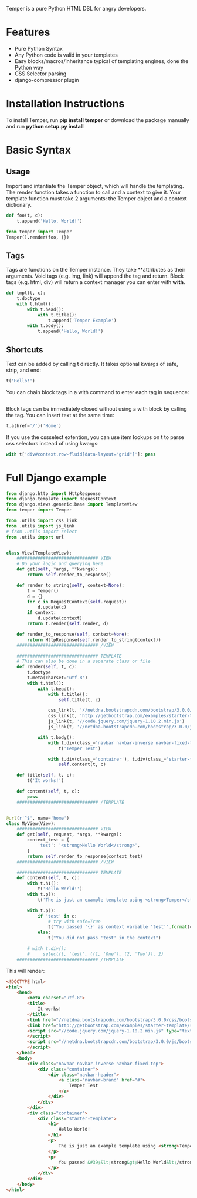 Temper is a pure Python HTML DSL for angry developers.


# Features
* Pure Python Syntax
* Any Python code is valid in your templates
* Easy blocks/macros/inheritance typical of templating engines, done the Python way
* CSS Selector parsing
* django-compressor plugin

# Installation Instructions
To install Temper, run **pip install temper** or download the package manually and run **python setup.py install**


# Basic Syntax

## Usage
Import and intantiate the Temper object, which will handle the templating. The render function takes a function to call and a context to give it. Your template function must take 2 arguments: the Temper object and a context dictionary.

```python
def foo(t, c):
    t.append('Hello, World!')

from temper import Temper
Temper().render(foo, {})
```

## Tags
Tags are functions on the Temper instance. They take **attributes as their arguments. Void tags (e.g. img, link) will append the tag and return. Block tags (e.g. html, div) will return a context manager you can enter with **with**.

```python
def tmpl(t, c):
    t.doctype
    with t.html():
        with t.head():
            with t.title():
                t.append('Temper Example')
        with t.body():
            t.append('Hello, World!')
```

## Shortcuts
Text can be added by calling t directly. It takes optional kwargs of safe, strip, and end:
```python
t('Hello!')
```

You can chain block tags in a with command to enter each tag in sequence:
```python
```

Block tags can be immediately closed without using a with block by calling the tag. You can insert text at the same time:
```python
t.a(href='/')('Home')
```

If you use the cssselect extention, you can use item lookups on t to parse css selectors instead of using kwargs:
```python
with t['div#context.row-fluid[data-layout="grid"]']: pass
```


# Full Django example


```python
from django.http import HttpResponse
from django.template import RequestContext
from django.views.generic.base import TemplateView
from temper import Temper

from .utils import css_link
from .utils import js_link
# from .utils import select
from .utils import url


class View(TemplateView):
    ############################### VIEW
    # Do your logic and querying here
    def get(self, *args, **kwargs):
        return self.render_to_response()

    def render_to_string(self, context=None):
        t = Temper()
        d = {}
        for c in RequestContext(self.request):
            d.update(c)
        if context:
            d.update(context)
        return t.render(self.render, d)

    def render_to_response(self, context=None):
        return HttpResponse(self.render_to_string(context))
    ############################### /VIEW

    ############################### TEMPLATE
    # This can also be done in a separate class or file
    def render(self, t, c):
        t.doctype
        t.meta(charset='utf-8')
        with t.html():
            with t.head():
                with t.title():
                    self.title(t, c)

                css_link(t, '//netdna.bootstrapcdn.com/bootstrap/3.0.0/css/bootstrap.min.css')
                css_link(t, 'http://getbootstrap.com/examples/starter-template/starter-template.css')
                js_link(t, '//code.jquery.com/jquery-1.10.2.min.js')
                js_link(t, '//netdna.bootstrapcdn.com/bootstrap/3.0.0/js/bootstrap.min.js')

            with t.body():
                with t.div(class_='navbar navbar-inverse navbar-fixed-top'), t.div(class_='container'), t.div(class_='navbar-header'), t.a(href='#', class_='navbar-brand'):
                    t('Temper Test')

                with t.div(class_='container'), t.div(class_='starter-template'):
                    self.content(t, c)

    def title(self, t, c):
        t('It works!')

    def content(self, t, c):
        pass
    ############################### /TEMPLATE


@url(r'^$', name='home')
class MyView(View):
    ############################### VIEW
    def get(self, request, *args, **kwargs):
        context_test = {
            'test': '<strong>Hello World</strong>',
        }
        return self.render_to_response(context_test)
    ############################### /VIEW

    ############################### TEMPLATE
    def content(self, t, c):
        with t.h1():
            t('Hello World!')
        with t.p():
            t('The is just an example template using <strong>Temper</strong>, <strong>Django</strong> and <strong>Bootstrap</strong>!', safe=True)

        with t.p():
            if 'test' in c:
                # try with safe=True
                t("You passed '{}' as context variable 'test'".format(c['test']))
            else:
                t("You did not pass 'test' in the context")

        # with t.div():
        #     select(t, 'test', ((1, 'One'), (2, 'Two')), 2)
    ############################### /TEMPLATE
```

This will render:

```html
<!DOCTYPE html>
<html>
    <head>
        <meta charset="utf-8">
        <title>
            It works!
        </title>
        <link href="//netdna.bootstrapcdn.com/bootstrap/3.0.0/css/bootstrap.min.css" rel="stylesheet">
        <link href="http://getbootstrap.com/examples/starter-template/starter-template.css" rel="stylesheet">
        <script src="//code.jquery.com/jquery-1.10.2.min.js" type="text/javascript">
        </script>
        <script src="//netdna.bootstrapcdn.com/bootstrap/3.0.0/js/bootstrap.min.js" type="text/javascript">
        </script>
    </head>
    <body>
        <div class="navbar navbar-inverse navbar-fixed-top">
            <div class="container">
                <div class="navbar-header">
                    <a class="navbar-brand" href="#">
                        Temper Test
                    </a>
                </div>
            </div>
        </div>
        <div class="container">
            <div class="starter-template">
                <h1>
                    Hello World!
                </h1>
                <p>
                    The is just an example template using <strong>Temper</strong>, <strong>Django</strong> and <strong>Bootstrap</strong>!
                </p>
                <p>
                    You passed &#39;&lt;strong&gt;Hello World&lt;/strong&gt;&#39; as context variable &#39;test&#39;
                </p>
            </div>
        </div>
    </body>
</html>
```
